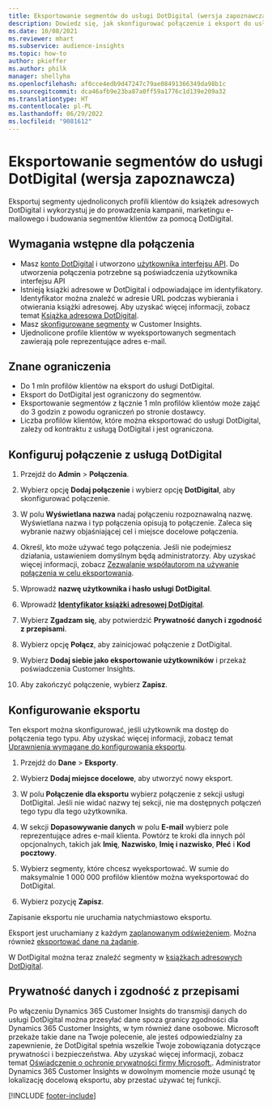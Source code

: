 ```yaml
---
title: Eksportowanie segmentów do usługi DotDigital (wersja zapoznawcza)
description: Dowiedz się, jak skonfigurować połączenie i eksport do usługi DotDigital.
ms.date: 10/08/2021
ms.reviewer: mhart
ms.subservice: audience-insights
ms.topic: how-to
author: pkieffer
ms.author: philk
manager: shellyha
ms.openlocfilehash: af0cce4edb9d47247c79ae08491366349da98b1c
ms.sourcegitcommit: dca46afb9e23ba87a0ff59a1776c1d139e209a32
ms.translationtype: HT
ms.contentlocale: pl-PL
ms.lasthandoff: 06/29/2022
ms.locfileid: "9081612"
---
```

# <a name="export-segments-to-dotdigital-preview"></a>Eksportowanie segmentów do usługi DotDigital (wersja zapoznawcza)

Eksportuj segmenty ujednoliconych profili klientów do książek adresowych DotDigital i wykorzystuj je do prowadzenia kampanii, marketingu e-mailowego i budowania segmentów klientów za pomocą DotDigital. 

## <a name="prerequisites-for-a-connection"></a>Wymagania wstępne dla połączenia

-   Masz [konto DotDigital](https://dotdigital.com/) i utworzono [użytkownika interfejsu API](https://support.dotdigital.com/hc/articles/115001718730-How-do-I-create-an-API-user). Do utworzenia połączenia potrzebne są poświadczenia użytkownika interfejsu API
-   Istnieją książki adresowe w DotDigital i odpowiadające im identyfikatory. Identyfikator można znaleźć w adresie URL podczas wybierania i otwierania książki adresowej. Aby uzyskać więcej informacji, zobacz temat [Książka adresowa DotDigital](https://support.dotdigital.com/hc/articles/212211968-Creating-an-address-book).
-   Masz [skonfigurowane segmenty](segments.md) w Customer Insights.
-   Ujednolicone profile klientów w wyeksportowanych segmentach zawierają pole reprezentujące adres e-mail.

## <a name="known-limitations"></a>Znane ograniczenia

- Do 1 mln profilów klientów na eksport do usługi DotDigital.
- Eksport do DotDigital jest ograniczony do segmentów.
- Eksportowanie segmentów z łącznie 1 mln profilów klientów może zająć do 3 godzin z powodu ograniczeń po stronie dostawcy. 
- Liczba profilów klientów, które można eksportować do usługi DotDigital, zależy od kontraktu z usługą DotDigital i jest ograniczona.

## <a name="set-up-connection-to-dotdigital"></a>Konfiguruj połączenie z usługą DotDigital

1. Przejdź do **Admin** > **Połączenia**.

1. Wybierz opcję **Dodaj połączenie** i wybierz opcję **DotDigital**, aby skonfigurować połączenie.

1. W polu **Wyświetlana nazwa** nadaj połączeniu rozpoznawalną nazwę. Wyświetlana nazwa i typ połączenia opisują to połączenie. Zaleca się wybranie nazwy objaśniającej cel i miejsce docelowe połączenia.

1. Określ, kto może używać tego połączenia. Jeśli nie podejmiesz działania, ustawieniem domyślnym będą administratorzy. Aby uzyskać więcej informacji, zobacz [Zezwalanie współautorom na używanie połączenia w celu eksportowania](connections.md#allow-contributors-to-use-a-connection-for-exports).

1. Wprowadź **nazwę użytkownika i hasło usługi DotDigital**. 

1. Wprowadź **[Identyfikator książki adresowej DotDigital](https://support.dotdigital.com/hc/articles/212211968-Creating-an-address-book)**.

1. Wybierz **Zgadzam się**, aby potwierdzić **Prywatność danych i zgodność z przepisami**.

1. Wybierz opcję **Połącz**, aby zainicjować połączenie z DotDigital.

1. Wybierz **Dodaj siebie jako eksportowanie użytkowników** i przekaż poświadczenia Customer Insights.

1. Aby zakończyć połączenie, wybierz **Zapisz**. 

## <a name="configure-an-export"></a>Konfigurowanie eksportu

Ten eksport można skonfigurować, jeśli użytkownik ma dostęp do połączenia tego typu. Aby uzyskać więcej informacji, zobacz temat [Uprawnienia wymagane do konfigurowania eksportu](export-destinations.md#set-up-a-new-export).

1. Przejdź do **Dane** > **Eksporty**.

1. Wybierz **Dodaj miejsce docelowe**, aby utworzyć nowy eksport.

1. W polu **Połączenie dla eksportu** wybierz połączenie z sekcji usługi DotDigital. Jeśli nie widać nazwy tej sekcji, nie ma dostępnych połączeń tego typu dla tego użytkownika.


1. W sekcji **Dopasowywanie danych** w polu **E-mail** wybierz pole reprezentujące adres e-mail klienta. Powtórz te kroki dla innych pól opcjonalnych, takich jak **Imię**, **Nazwisko**, **Imię i nazwisko**, **Płeć** i **Kod pocztowy**.

1. Wybierz segmenty, które chcesz wyeksportować. W sumie do maksymalnie 1 000 000 profilów klientów można wyeksportować do DotDigital.

1. Wybierz pozycję **Zapisz**.

Zapisanie eksportu nie uruchamia natychmiastowo eksportu.

Eksport jest uruchamiany z każdym [zaplanowanym odświeżeniem](system.md#schedule-tab). Można również [eksportować dane na żądanie](export-destinations.md#run-exports-on-demand). 
 
W DotDigital można teraz znaleźć segmenty w [książkach adresowych DotDigital](https://support.dotdigital.com/hc/articles/212211968-Creating-an-address-book).


## <a name="data-privacy-and-compliance"></a>Prywatność danych i zgodność z przepisami

Po włączeniu Dynamics 365 Customer Insights do transmisji danych do usługi DotDigital można przesyłać dane spoza granicy zgodności dla Dynamics 365 Customer Insights, w tym również dane osobowe. Microsoft przekaże takie dane na Twoje polecenie, ale jesteś odpowiedzialny za zapewnienie, że DotDigital spełnia wszelkie Twoje zobowiązania dotyczące prywatności i bezpieczeństwa. Aby uzyskać więcej informacji, zobacz temat [Oświadczenie o ochronie prywatności firmy Microsoft.](https://go.microsoft.com/fwlink/?linkid=396732).
Administrator Dynamics 365 Customer Insights w dowolnym momencie może usunąć tę lokalizację docelową eksportu, aby przestać używać tej funkcji.


[!INCLUDE [footer-include](includes/footer-banner.md)]
